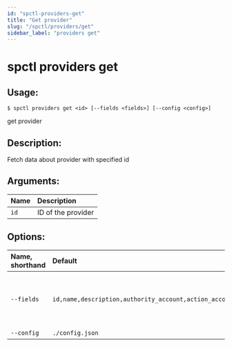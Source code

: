 ```yaml
---
id: "spctl-providers-get"
title: "Get provider"
slug: "/spctl/providers/get"
sidebar_label: "providers get"
---
```


# spctl providers get

## Usage:

```shell
$ spctl providers get <id> [--fields <fields>] [--config <config>]
```

get provider

## Description:

Fetch data about provider with specified id

## Arguments:

|**Name**|**Description**|
| :- | :- |
|`id`|ID of the provider|

## Options:

|**Name, shorthand**|**Default**|**Description**|
| :- | :- | :- |
|`--fields`|`id,name,description,authority_account,action_account`|A comma-separated list of fields `id, name, description, authority_account, action_account, modified_date`
|`--config`|`./config.json`|Path to a config file|